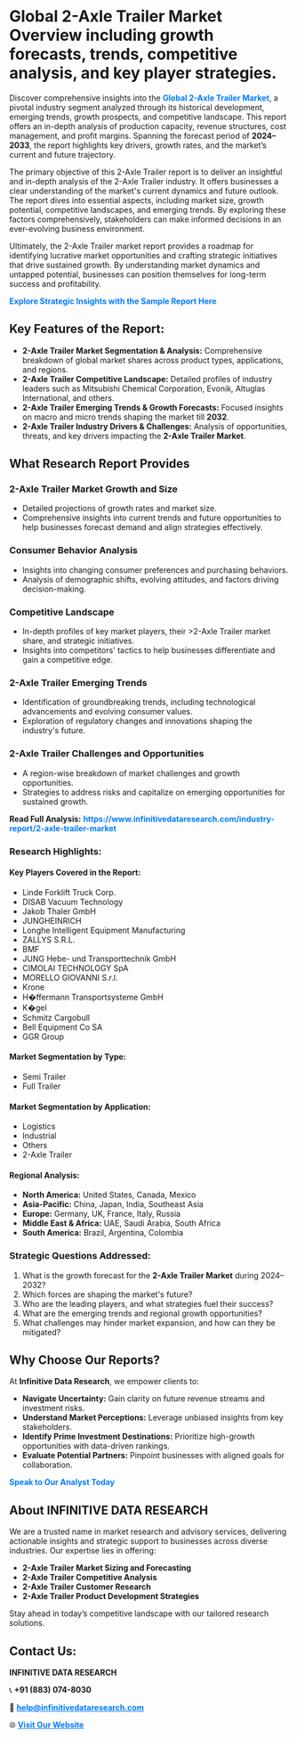 <h1>Global 2-Axle Trailer Market Overview including growth forecasts, trends, competitive analysis, and key player strategies.</h1>
<p>
Discover comprehensive insights into the 
<a href="https://www.infinitivedataresearch.com/industry-report/2-axle-trailer-market" rel="dofollow" style="color: #007BFF; text-decoration: none;"><strong>Global 2-Axle Trailer Market</strong></a>, a pivotal industry segment analyzed through its historical development, emerging trends, growth prospects, and competitive landscape. This report offers an in-depth analysis of production capacity, revenue structures, cost management, and profit margins. Spanning the forecast period of <strong>2024–2033</strong>, the report highlights key drivers, growth rates, and the market’s current and future trajectory.
</p>
<p>
The primary objective of this 2-Axle Trailer report is to deliver an insightful and in-depth analysis of the 2-Axle Trailer industry. It offers businesses a clear understanding of the market's current dynamics and future outlook. The report dives into essential aspects, including market size, growth potential, competitive landscapes, and emerging trends. By exploring these factors comprehensively, stakeholders can make informed decisions in an ever-evolving business environment.
</p>
<p>
Ultimately, the 2-Axle Trailer market report provides a roadmap for identifying lucrative market opportunities and crafting strategic initiatives that drive sustained growth. By understanding market dynamics and untapped potential, businesses can position themselves for long-term success and profitability.
</p>
<p>
<a href="https://www.infinitivedataresearch.com/request-sample/reportId=102875" style="color: #007BFF; text-decoration: none;"><strong>Explore Strategic Insights with the Sample Report Here</strong></a>
</p>

<h2>Key Features of the Report:</h2>
<ul>
<li><strong>2-Axle Trailer Market Segmentation & Analysis:</strong> Comprehensive breakdown of global market shares across product types, applications, and regions.</li>
<li><strong>2-Axle Trailer Competitive Landscape:</strong> Detailed profiles of industry leaders such as Mitsubishi Chemical Corporation, Evonik, Altuglas International, and others.</li>
<li><strong>2-Axle Trailer Emerging Trends & Growth Forecasts:</strong> Focused insights on macro and micro trends shaping the market till <strong>2032</strong>.</li>
<li><strong>2-Axle Trailer Industry Drivers & Challenges:</strong> Analysis of opportunities, threats, and key drivers impacting the <strong>2-Axle Trailer Market</strong>.</li>
</ul>

<h2>What Research Report Provides</h2>
<h3>2-Axle Trailer Market Growth and Size</h3>
<ul>
<li>Detailed projections of growth rates and market size.</li>
<li>Comprehensive insights into current trends and future opportunities to help businesses forecast demand and align strategies effectively.</li>
</ul>

<h3>Consumer Behavior Analysis</h3>
<ul>
<li>Insights into changing consumer preferences and purchasing behaviors.</li>
<li>Analysis of demographic shifts, evolving attitudes, and factors driving decision-making.</li>
</ul>

<h3>Competitive Landscape</h3>
<ul>
<li>In-depth profiles of key market players, their >2-Axle Trailer market share, and strategic initiatives.</li>
<li>Insights into competitors' tactics to help businesses differentiate and gain a competitive edge.</li>
</ul>

<h3>2-Axle Trailer Emerging Trends</h3>
<ul>
<li>Identification of groundbreaking trends, including technological advancements and evolving consumer values.</li>
<li>Exploration of regulatory changes and innovations shaping the industry's future.</li>
</ul>

<h3>2-Axle Trailer Challenges and Opportunities</h3>
<ul>
<li>A region-wise breakdown of market challenges and growth opportunities.</li>
<li>Strategies to address risks and capitalize on emerging opportunities for sustained growth.</li>
</ul>
<p><strong>Read Full Analysis:</strong> <a href="https://www.infinitivedataresearch.com/industry-report/2-axle-trailer-market" rel="dofollow" style="color: #007BFF; text-decoration: none;"><strong>https://www.infinitivedataresearch.com/industry-report/2-axle-trailer-market</strong></a></p>
<h3>Research Highlights:</h3>
<h4>Key Players Covered in the Report:</h4>
<ul><li>Linde Forklift Truck Corp.</li><li>DISAB Vacuum Technology</li><li>Jakob Thaler GmbH</li><li>JUNGHEINRICH</li><li>Longhe Intelligent Equipment Manufacturing</li><li>ZALLYS S.R.L.</li><li>BMF</li><li>JUNG Hebe- und Transporttechnik GmbH</li><li>CIMOLAI TECHNOLOGY SpA</li><li>MORELLO GIOVANNI S.r.l.</li><li>Krone</li><li>H�ffermann Transportsysteme GmbH</li><li>K�gel</li><li>Schmitz Cargobull</li><li>Bell Equipment Co SA</li><li>GGR Group</li></ul>
<h4>Market Segmentation by Type:</h4>
<ul><li>Semi Trailer</li><li>Full Trailer</li></ul>
<h4>Market Segmentation by Application:</h4>
<ul><li>Logistics</li><li>Industrial</li><li>Others</li><li>2-Axle Trailer</li></ul>

<h4>Regional Analysis:</h4>
<ul>
<li><strong>North America:</strong> United States, Canada, Mexico</li>
<li><strong>Asia-Pacific:</strong> China, Japan, India, Southeast Asia</li>
<li><strong>Europe:</strong> Germany, UK, France, Italy, Russia</li>
<li><strong>Middle East & Africa:</strong> UAE, Saudi Arabia, South Africa</li>
<li><strong>South America:</strong> Brazil, Argentina, Colombia</li>
</ul>

<h3>Strategic Questions Addressed:</h3>
<ol>
<li>What is the growth forecast for the <strong>2-Axle Trailer Market</strong> during 2024–2032?</li>
<li>Which forces are shaping the market's future?</li>
<li>Who are the leading players, and what strategies fuel their success?</li>
<li>What are the emerging trends and regional growth opportunities?</li>
<li>What challenges may hinder market expansion, and how can they be mitigated?</li>
</ol>

<h2>Why Choose Our Reports?</h2>
<p>At <strong>Infinitive Data Research</strong>, we empower clients to:</p>
<ul>
<li><strong>Navigate Uncertainty:</strong> Gain clarity on future revenue streams and investment risks.</li>
<li><strong>Understand Market Perceptions:</strong> Leverage unbiased insights from key stakeholders.</li>
<li><strong>Identify Prime Investment Destinations:</strong> Prioritize high-growth opportunities with data-driven rankings.</li>
<li><strong>Evaluate Potential Partners:</strong> Pinpoint businesses with aligned goals for collaboration.</li>
</ul>
<p><a href="https://www.infinitivedataresearch.com/industry-report/2-axle-trailer-market" rel="dofollow" style="color: #007BFF; text-decoration: none;"><strong>Speak to Our Analyst Today</strong></a></p>

<h2>About INFINITIVE DATA RESEARCH</h2>
<p>We are a trusted name in market research and advisory services, delivering actionable insights and strategic support to businesses across diverse industries. Our expertise lies in offering:</p>
<ul>
<li><strong>2-Axle Trailer Market Sizing and Forecasting</strong></li>
<li><strong>2-Axle Trailer Competitive Analysis</strong></li>
<li><strong>2-Axle Trailer Customer Research</strong></li>
<li><strong>2-Axle Trailer Product Development Strategies</strong></li>
</ul>
<p>Stay ahead in today’s competitive landscape with our tailored research solutions.</p>

<h2>Contact Us:</h2>
<p><strong>INFINITIVE DATA RESEARCH</strong></p>
<p>📞 <strong>+91 (883) 074-8030</strong></p>
<p>📧 <strong><a href="mailto:help@infinitivedataresearch.com" style="color: #007BFF;">help@infinitivedataresearch.com</a></strong></p>
<p>🌐 <strong><a href="https://www.infinitivedataresearch.com" rel="dofollow" style="color: #007BFF;">Visit Our Website</a></strong></p>